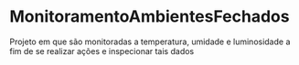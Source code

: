 # MonitoramentoAmbientesFechados
Projeto em que são monitoradas a temperatura, umidade e luminosidade a fim de se realizar ações e inspecionar tais dados 
